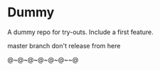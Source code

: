 Dummy
=====

A dummy repo for try-outs.
Include a first feature.


master branch don't release from here 

@~@~@~@~@~@~~@
